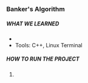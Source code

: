 ### Banker's Algorithm

##### WHAT WE LEARNED
* 
* Tools: C++, Linux Terminal

##### HOW TO RUN THE PROJECT
1. 
